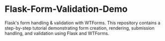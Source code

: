 # Flask-Form-Validation-Demo
Flask's form handling &amp; validation with WTForms. This repository contains a step-by-step tutorial demonstrating form creation, rendering, submission handling, and validation using Flask and WTForms.
